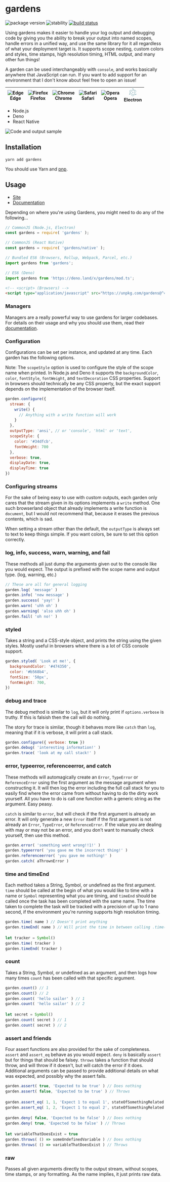 # gardens
![package version](https://img.shields.io/badge/dynamic/json?color=92db61&label=gardens&prefix=v&query=%24%5B%27dist-tags%27%5D.latest&url=https%3A%2F%2Fregistry.npmjs.com%2Fgardens)
![stability](https://img.shields.io/badge/stability-release-66f29a.svg)
[![build status](https://travis-ci.org/partheseas/gardens.svg?branch=master)](https://travis-ci.org/partheseas/gardens)

Using gardens makes it easier to handle your log output and debugging code by giving you
the ability to break your output into named scopes, handle errors in a unified way, and use
the same library for it all regardless of what your deployment target is. It supports
scope nesting, custom colors and styles, time stamps, high resolution timing,
HTML output, and many other fun things!

A garden can be used interchangeably with `console`, and works basically
anywhere that JavaScript can run. If you want to add support for an environment that
I don't know about feel free to open an issue!

| <img src="https://raw.githubusercontent.com/alrra/browser-logos/master/src/edge/edge_48x48.png" alt="Edge" width="24px" height="24px" /></br>Edge | <img src="https://raw.githubusercontent.com/alrra/browser-logos/master/src/firefox/firefox_48x48.png" alt="Firefox" width="24px" height="24px" /></br>Firefox | <img src="https://raw.githubusercontent.com/alrra/browser-logos/master/src/chrome/chrome_48x48.png" alt="Chrome" width="24px" height="24px" /></br>Chrome | <img src="https://raw.githubusercontent.com/alrra/browser-logos/master/src/safari/safari_48x48.png" alt="Safari" width="24px" height="24px" /></br>Safari | <img src="https://raw.githubusercontent.com/alrra/browser-logos/master/src/opera/opera_48x48.png" alt="Opera" width="24px" height="24px" /></br>Opera | <img src="https://raw.githubusercontent.com/alrra/browser-logos/master/src/electron/electron_48x48.png" alt="Electron" width="24px" height="24px" /></br>Electron |
| --------- | --------- | --------- | --------- | --------- | --------- |
- Node.js
- Deno
- React Native

![Code and output sample](/media/gardens.png)

## Installation
```Shell
yarn add gardens
```
You should use Yarn and [pnp](https://yarnpkg.com/en/docs/pnp).

## Usage
- [Site](https://mckay.la/gardens/)
- [Documentation](https://gardens.now.sh)

Depending on where you're using Gardens, you might need to do any of the following...
```JavaScript
// CommonJS (Node.js, Electron)
const gardens = require( 'gardens' );
```
```JavaScript
// CommonJS (React Native)
const gardens = require( 'gardens/native' );
```
```JavaScript
// Bundled ES6 (Browsers, Rollup, Webpack, Parcel, etc.)
import gardens from 'gardens';
```
```JavaScript
// ES6 (Deno)
import gardens from 'https://deno.land/x/gardens/mod.ts';
```
```HTML
<!-- <script> (Browsers) -->
<script type="application/javascript" src="https://unpkg.com/gardens@^4"></script>
```

### Managers
Managers are a really powerful way to use gardens for larger codebases. For details
on their usage and why you should use them, read their [documentation](/doc/managers.md).

### Configuration
Configurations can be set per instance, and updated at any time. Each garden
has the following options.

Note: The `scopeStyle` option is used to configure the style of the scope name when
printed. In Node.js and Deno it supports the `backgroundColor`, `color`, `fontStyle`,
`fontWeight`, and `textDecoration` CSS properties. Support in browsers should
technically be any CSS property, but the exact support depends on the implementation
of the browser itself.

```JavaScript
garden.configure({
  stream: {
    write() {
      // Anything with a write function will work
    }
  },
  outputType: 'ansi', // or 'console', 'html' or 'text',
  scopeStyle: {
    color: '#34dfcb',
    fontWeight: 700
  },
  verbose: true,
  displayDate: true,
  displayTime: true
})
```

### Configuring streams
For the sake of being easy to use with custom outputs, each garden only
cares that the stream given in its options implements a `write` method. One such
browserland object that already implements a write function is `document`, but I
would not recommend that, because it erases the previous contents, which is sad.

When setting a stream other than the default, the `outputType` is always set to
text to keep things simple. If you want colors, be sure to set this option correctly.

### log, info, success, warn, warning, and fail
These methods all just dump the arguments given out to the console like you would expect. The
output is prefixed with the scope name and output type. (log, warning, etc.)

```JavaScript
// These are all for general logging
garden.log( 'message' )
garden.info( 'new message' )
garden.success( 'yay!' )
garden.warn( 'uhh oh' )
garden.warning( 'also uhh oh' )
garden.fail( 'oh no!' )
```

### styled
Takes a string and a CSS-style object, and prints the string using the given styles.
Mostly useful in browsers where there is a lot of CSS console support.

```JavaScript
garden.styled( 'Look at me!', {
  backgroundColor: '#474350',
  color: '#b568b4',
  fontSize: '50px',
  fontWeight: 700,
})
```

### debug and trace
The debug method is similar to `log`, but it will only print if
`options.verbose` is truthy. If this is falsish then the call will do nothing.

The story for trace is similar, though it behaves more like `catch` than `log`, meaning
that if it is verbose, it will print a call stack.

```JavaScript
garden.configure({ verbose: true })
garden.debug( 'interesting information!' )
garden.trace( 'look at my call stack!' )
```

### error, typeerror, referenceerror, and catch
These methods will automagically create an `Error`, `TypeError` or `ReferenceError` using the
first argument as the message argument when constructing it. It will then log the error
including the full call stack for you to easily find where the error came from without
having to do the dirty work yourself. All you have to do is call one function with a
generic string as the argument. Easy peasy.

`catch` is similar to `error`, but will check if the first argument is already an error.
It will only generate a new `Error` itself if the first argument is not already an `Error`,
`TypeError`, or `ReferenceError`. If the value you are dealing with may or may not be
an error, and you don't want to manually check yourself, then use this method.

```JavaScript
garden.error( 'something went wrong!!1!' )
garden.typeerror( 'you gave me the incorrect thing!' )
garden.referenceerror( 'you gave me nothing!' )
garden.catch( aThrownError )
```

### time and timeEnd
Each method takes a String, Symbol, or undefined as the first argument. `time` should
be called at the begin of what you would like to time with a name or `Symbol` representing
what you are timing, and `timeEnd` should be called once the task has been completed with
the same name. The time taken to complete the task will be tracked with a precision of up
to 1 nano second, if the environment you're running supports high resolution timing.

```JavaScript
garden.time( name ) // Doesn't print anything
garden.timeEnd( name ) // Will print the time in between calling .time() and now

let tracker = Symbol()
garden.time( tracker )
garden.timeEnd( tracker )
```

### count
Takes a String, Symbol, or undefined as an argument, and then logs how many times `count`
has been called with that specific argument.

```JavaScript
garden.count() // 1
garden.count() // 2
garden.count( 'hello sailor' ) // 1
garden.count( 'hello sailor' ) // 2

let secret = Symbol()
garden.count( secret ) // 1
garden.count( secret ) // 2
```

### assert and friends
Four assert functions are also provided for the sake of completeness. `assert`
and `assert_eq` behave as you would expect. `deny` is basically `assert` but for
things that should be falsey. `throws` takes a function that should throw, and will
throw if it doesn't, but will catch the error if it does. Additional arguments can
be passed to provide additional details on what was expected, and possibly why
the assert fails.

```JavaScript
garden.assert( true, 'Expected to be true' ) // Does nothing
garden.assert( false, 'Expected to be true' ) // Throws

garden.assert_eq( 1, 1, 'Expect 1 to equal 1', stateOfSomethingRelated ) // Does nothing
garden.assert_eq( 1, 2, 'Expect 1 to equal 2', stateOfSomethingRelated ) // Throws

garden.deny( false, 'Expected to be false' ) // Does nothing
garden.deny( true, 'Expected to be false' ) // Throws

let variableThatDoesExist = true
garden.throws( () => someUndefinedVariable ) // Does nothing
garden.throws( () => variableThatDoesExist ) // Throws
```

### raw
Passes all given arguments directly to the output stream, without scopes, time stamps, or
any formatting. As the name implies, it just prints raw data.
